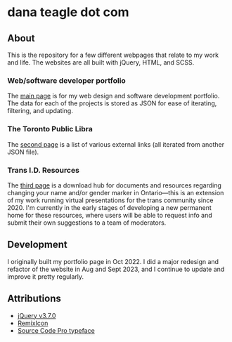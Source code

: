 # dana teagle dot com

## About
This is the repository for a few different webpages that relate to my work and life. The websites are all built with jQuery, HTML, and SCSS.

### Web/software developer portfolio
The [main page](https://danateagle.com/) is for my web design and software development portfolio. The data for each of the projects is stored as JSON for ease of iterating, filtering, and updating.

### The Toronto Public Libra
The [second page](https://danateagle.com/alt) is a list of various external links (all iterated from another JSON file).

### Trans I.D. Resources
The [third page](https://danateagle.com/trans-id) is a download hub for documents and resources regarding changing your name and/or gender marker in Ontario—this is an extension of my work running virtual presentations for the trans community since 2020. I'm currently in the early stages of developing a new permanent home for these resources, where users will be able to request info and submit their own suggestions to a team of moderators.

## Development
I originally built my portfolio page in Oct 2022. I did a major redesign and refactor of the website in Aug and Sept 2023, and I continue to update and improve it pretty regularly.

## Attributions
- [jQuery v3.7.0](https://jquery.com/)
- [RemixIcon](https://remixicon.com/)
- [Source Code Pro typeface](https://fonts.google.com/specimen/Source+Code+Pro)

